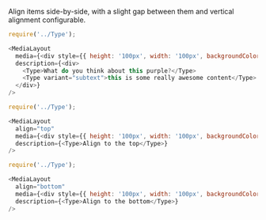 Align items side-by-side, with a slight gap between them and vertical alignment configurable.

```js
require('../Type');

<MediaLayout
  media={<div style={{ height: '100px', width: '100px', backgroundColor: 'purple' }}/>}
  description={<div>
    <Type>What do you think about this purple?</Type>
    <Type variant="subtext">this is some really awesome content</Type>
  </div>}
/>
```
```js
require('../Type');

<MediaLayout
  align="top"
  media={<div style={{ height: '100px', width: '100px', backgroundColor: 'purple' }}/>}
  description={<Type>Align to the top</Type>}
/>
```

```js
require('../Type');

<MediaLayout
  align="bottom"
  media={<div style={{ height: '100px', width: '100px', backgroundColor: 'purple' }}/>}
  description={<Type>Align to the bottom</Type>}
/>
```
